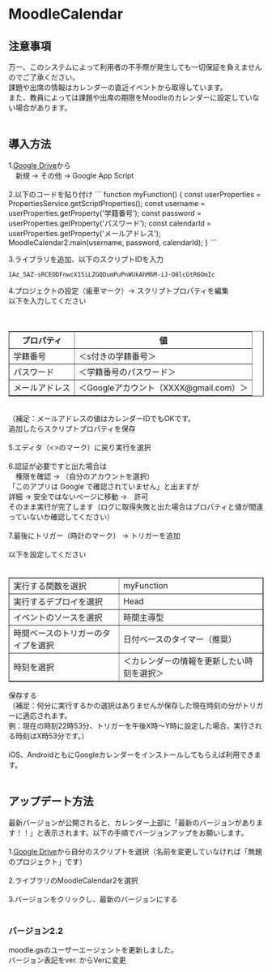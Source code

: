 # MoodleCalendar

<h2>注意事項</h2>
万一、このシステムによって利用者の不手際が発生しても一切保証を負えませんのでご了承ください。 <br>
課題や出席の情報はカレンダーの直近イベントから取得しています。 <br>
また、教員によっては課題や出席の期限をMoodleのカレンダーに設定していない場合があります。 <br>
<br>
<h2>導入方法</h2>
1.<a href="https://drive.google.com/drive/my-drive">Google Drive</a>から <br>
　新規 → その他 → Google App Script <br>
<br>
2.以下のコードを貼り付け
```
function myFunction() {
  const userProperties = PropertiesService.getScriptProperties();
  const username = userProperties.getProperty('学籍番号');
  const password = userProperties.getProperty('パスワード');
  const calendarId = userProperties.getProperty('メールアドレス');
  MoodleCalendar2.main(username, password, calendarId);
}
```

3.ライブラリを追加、以下のスクリプトIDを入力
```
1Az_5AZ-sRCEODFnwcX15iLZGQDumPuPnWUkAhM6M-iJ-O8lcGtR6OmIc
```

4.プロジェクトの設定（歯車マーク）→ スクリプトプロパティを編集 <br>
以下を入力してください <br>
<table border="1">
　<tr>
　　<th>プロパティ</th>
　　<th>値</th>
　</tr>
　<tr>
　　<td>学籍番号</td>
　　<td>＜s付きの学籍番号＞</td>
　</tr>
　<tr>
　　<td>パスワード</td>
　　<td>＜学籍番号のパスワード＞</td>
　</tr>
 <tr>
　　<td>メールアドレス</td>
　　<td>＜Googleアカウント（XXXX@gmail.com）＞</td>
　</tr>
</table>
<br>
（補足：メールアドレスの値はカレンダーIDでもOKです。 <br>
追加したらスクリプトプロパティを保存 <br>
<br>
5.エディタ（<>のマーク）に戻り実行を選択 <br>
<br>
6.認証が必要ですと出た場合は <br>
　権限を確認 → （自分のアカウントを選択） <br>
「このアプリは Google で確認されていません」と出ますが <br>
   詳細 → 安全ではないページに移動 →　許可 <br>
そのまま実行が完了します（ログに取得失敗と出た場合はプロパティと値が間違っていないか確認してください） <br>
<br>
7.最後にトリガー（時計のマーク） → トリガーを追加 <br>
<br>
以下を設定してください <br>
<table border="1">
　<tr>
　　<td>実行する関数を選択</td>
　　<td>myFunction</td>
　</tr>
　<tr>
　　<td>実行するデプロイを選択</td>
　　<td>Head</td>
　</tr>
　<tr>
　　<td>イベントのソースを選択</td>
　　<td>時間主導型</td>
　</tr>
 <tr>
　　<td>時間ベースのトリガーのタイプを選択</td>
　　<td>日付ベースのタイマー（推奨）</td>
　</tr>
  <tr>
　　<td>時刻を選択</td>
　　<td>＜カレンダーの情報を更新したい時刻を選択＞</td>
　</tr>
</table>
保存する <br>
（補足：何分に実行するかの選択はありませんが保存した現在時刻の分がトリガーに適応されます。 <br>
例：現在の時刻22時53分、トリガーを午後X時～Y時に設定した場合、実行される時刻はX時53分です。） <br>
<br>
iOS、AndroidともにGoogleカレンダーをインストールしてもらえば利用できます。 <br>
<br>
<h2>アップデート方法</h2>
最新バージョンが公開されると、カレンダー上部に「最新のバージョンがあります！！」と表示されます。以下の手順でバージョンアップをお願いします。 <br>
<br>
1.<a href="https://drive.google.com/drive/my-drive">Google Drive</a>から自分のスクリプトを選択（名前を変更していなければ「無題のプロジェクト」です） <br>
<br>
2.ライブラリのMoodleCalendar2を選択 <br>
<br>
3.バージョンをクリックし、最新のバージョンにする <br>
<br>
<h3>バージョン2.2</h3>
moodle.gsのユーザーエージェントを更新しました。 <br>
バージョン表記をver. からVerに変更 <br>
